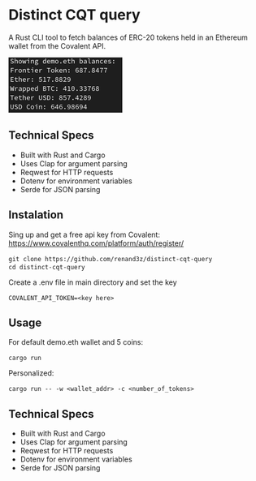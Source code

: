 # Distinct CQT query

A Rust CLI tool to fetch balances of ERC-20 tokens held in an Ethereum wallet from the Covalent API.

![Alt text](screenshot.png)

## Technical Specs

- Built with Rust and Cargo
- Uses Clap for argument parsing
- Reqwest for HTTP requests
- Dotenv for environment variables
- Serde for JSON parsing

## Instalation

Sing up and get a free api key from Covalent:
https://www.covalenthq.com/platform/auth/register/

```
git clone https://github.com/renand3z/distinct-cqt-query
cd distinct-cqt-query
```

Create a .env file in main directory and set the key
```
COVALENT_API_TOKEN=<key here>
```

## Usage

For default demo.eth wallet and 5 coins:
```
cargo run
```
Personalized:
```
cargo run -- -w <wallet_addr> -c <number_of_tokens>
```



## Technical Specs

- Built with Rust and Cargo
- Uses Clap for argument parsing
- Reqwest for HTTP requests
- Dotenv for environment variables
- Serde for JSON parsing
